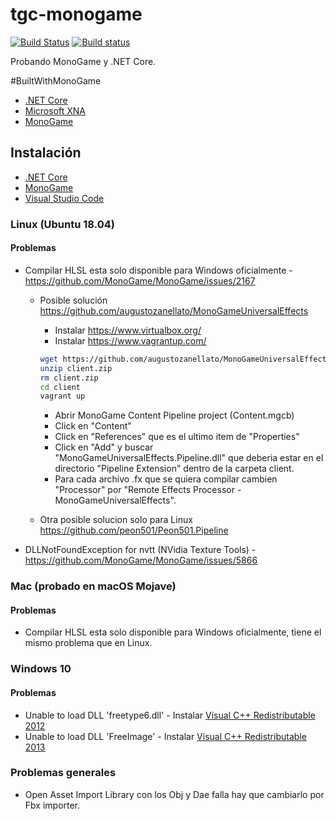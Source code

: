 # tgc-monogame
[![Build Status](https://travis-ci.com/rejurime/tgc-mg.svg?branch=master)](https://travis-ci.com/rejurime/tgc-mg)
[![Build status](https://ci.appveyor.com/api/projects/status/3k1herh1qecvr20c?svg=true)](https://ci.appveyor.com/project/rejurime/tgc-mg)

Probando MonoGame y .NET Core.

#BuiltWithMonoGame

* [.NET Core](https://dotnet.github.io/)
* [Microsoft XNA](https://en.wikipedia.org/wiki/Microsoft_XNA)
* [MonoGame](http://www.monogame.net/)

## Instalación
* [.NET Core](https://dotnet.microsoft.com/download)
* [MonoGame](http://www.monogame.net/downloads/)
* [Visual Studio Code](https://code.visualstudio.com/download/)

### Linux (Ubuntu 18.04)

#### Problemas
* Compilar HLSL esta solo disponible para Windows oficialmente - https://github.com/MonoGame/MonoGame/issues/2167
  * Posible solución https://github.com/augustozanellato/MonoGameUniversalEffects
    * Instalar https://www.virtualbox.org/
    * Instalar https://www.vagrantup.com/
    ```bash
    wget https://github.com/augustozanellato/MonoGameUniversalEffects/releases/download/v1.0.0-beta.1/client.zip
    unzip client.zip
    rm client.zip
    cd client
    vagrant up
    ```
    * Abrir MonoGame Content Pipeline project (Content.mgcb)
    * Click en "Content" 
    * Click en "References" que es el ultimo item de "Properties"
    * Click en "Add" y buscar "MonoGameUniversalEffects.Pipeline.dll" que deberia estar en el directorio "Pipeline Extension" dentro de la carpeta client.
    * Para cada archivo .fx que se quiera compilar cambien "Processor" por "Remote Effects Processor - MonoGameUniversalEffects".

  * Otra posible solucion solo para Linux https://github.com/peon501/Peon501.Pipeline
  
* DLLNotFoundException for nvtt (NVidia Texture Tools) - https://github.com/MonoGame/MonoGame/issues/5866

### Mac (probado en macOS Mojave)

#### Problemas
* Compilar HLSL esta solo disponible para Windows oficialmente, tiene el mismo problema que en Linux.

### Windows 10

#### Problemas
* Unable to load DLL 'freetype6.dll' - Instalar [Visual C++ Redistributable 2012](https://www.microsoft.com/en-us/download/details.aspx?id=30679)
* Unable to load DLL 'FreeImage' - Instalar [Visual C++ Redistributable 2013](https://www.microsoft.com/en-us/download/details.aspx?id=40784)

### Problemas generales
* Open Asset Import Library con los Obj y Dae falla hay que cambiarlo por Fbx importer.
